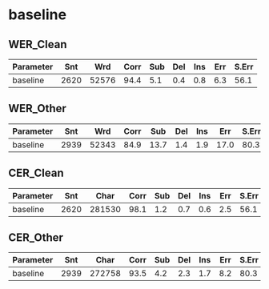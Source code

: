 # baseline

## WER_Clean

| Parameter   | Snt   | Wrd   | Corr  | Sub  | Del  | Ins  | Err  | S.Err |
|-------------|-------|-------|-------|------|------|------|------|-------|
| baseline | 2620 | 52576 | 94.4 | 5.1 | 0.4 | 0.8 | 6.3 | 56.1 |


## WER_Other

| Parameter   | Snt   | Wrd   | Corr  | Sub  | Del  | Ins  | Err  | S.Err |
|-------------|-------|-------|-------|------|------|------|------|-------|
| baseline | 2939 | 52343 | 84.9 | 13.7 | 1.4 | 1.9 | 17.0 | 80.3 |


## CER_Clean

| Parameter   | Snt   | Char  | Corr  | Sub  | Del  | Ins  | Err  | S.Err |
|-------------|-------|-------|-------|------|------|------|------|-------|
| baseline | 2620 | 281530 | 98.1 | 1.2 | 0.7 | 0.6 | 2.5 | 56.1 |


## CER_Other

| Parameter   | Snt   | Char  | Corr  | Sub  | Del  | Ins  | Err  | S.Err |
|-------------|-------|-------|-------|------|------|------|------|-------|
| baseline | 2939 | 272758 | 93.5 | 4.2 | 2.3 | 1.7 | 8.2 | 80.3 |
